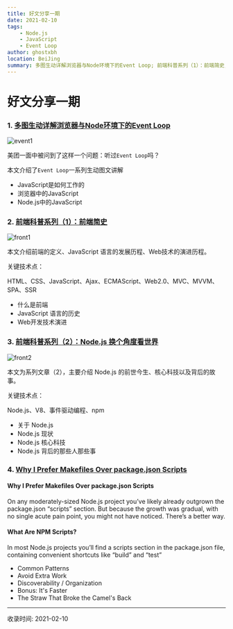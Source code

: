 ```yaml
---
title: 好文分享一期
date: 2021-02-10
tags:
    - Node.js
    - JavaScript
    - Event Loop
author: ghostxbh
location: BeiJing
summary: 多图生动详解浏览器与Node环境下的Event Loop; 前端科普系列（1）：前端简史; 前端科普系列（2）：Node.js 换个角度看世界。
---
```

# 好文分享一期
### 1. [多图生动详解浏览器与Node环境下的Event Loop](https://mp.weixin.qq.com/s?__biz=MzUxNzk1MjQ0Ng==&mid=2247488369&idx=1&sn=31af3f0d6bd664b330b23b89f48dc37e&chksm=f99115a0cee69cb6302ed0b172dd987f03078040b9618a575de12967cfb5c94d6741fd0ea441&mpshare=1&scene=24&srcid=112555fITJShuotmK6Ezatm9&sharer_sharetime=1606268182068&sharer_shareid=84ae739fd610c12080ec5cb9ece6b184#rd)

![event1](http://file.uzykj.com/eventloop.gif)

美团一面中被问到了这样一个问题：听过`Event Loop`吗？

本文介绍了`Event Loop`一系列生动图文讲解

- JavaScript是如何工作的
- 浏览器中的JavaScript
- Node.js中的JavaScript

### 2. [前端科普系列（1）：前端简史](https://mp.weixin.qq.com/s?__biz=MzIyNDU2NTc5Mw==&mid=2247489182&idx=1&sn=390475e516be61a78a13fceda54f2e58&chksm=e80c59d0df7bd0c69ca82bbd068f8c9c34aacb0cdc7c77fdb399233f659eb5c7340a04bd95ba)

![front1](http://file.uzykj.com/4166b730-baac-1b4d-32e1-90d9ed031e64.png)

本文介绍前端的定义、JavaScript 语言的发展历程、Web技术的演进历程。

关键技术点：

HTML、CSS、JavaScript、Ajax、ECMAScript、Web2.0、MVC、MVVM、SPA、SSR

- 什么是前端
- JavaScript 语言的历史
- Web开发技术演进

### 3. [前端科普系列（2）：Node.js 换个角度看世界](https://mp.weixin.qq.com/s/To4FsSlctVp5fktCR4giRg)

![front2](http://file.uzykj.com/ec4c4fa6-9b49-cadc-af8e-e2a5e7bebdaf.png)

本文为系列文章（2），主要介绍 Node.js 的前世今生、核心科技以及背后的故事。

关键技术点：

Node.js、V8、事件驱动编程、npm

- 关于 Node.js
- Node.js 现状
- Node.js 核心科技
- Node.js 背后的那些人那些事

### 4. [Why I Prefer Makefiles Over package.json Scripts](https://spin.atomicobject.com/2021/03/22/makefiles-vs-package-json-scripts/)
#### Why I Prefer Makefiles Over package.json Scripts
On any moderately-sized Node.js project you’ve likely already outgrown the package.json “scripts” section. But because the growth was gradual, with no single acute pain point, you might not have noticed. There’s a better way.

#### What Are NPM Scripts?
In most Node.js projects you’ll find a scripts section in the package.json file, containing convenient shortcuts like “build” and “test”

- Common Patterns
- Avoid Extra Work
- Discoverability / Organization
- Bonus: It's Faster
- The Straw That Broke the Camel's Back

---
收录时间: 2021-02-10

<Vssue :title="$title" />